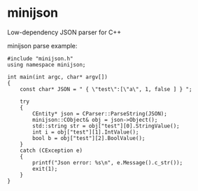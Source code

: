 minijson
========

Low-dependency JSON parser for C++

minijson parse example:

    #include "minijson.h"
    using namespace minijson;
    
    int main(int argc, char* argv[])
    {
        const char* JSON = " { \"test\":[\"a\", 1, false ] } ";
        
        try 
        {
            CEntity* json = CParser::ParseString(JSON);
            minijson::CObject& obj = json->Object();
            std::string str = obj["test"][0].StringValue();
            int i = obj["test"][1].IntValue();
            bool b = obj["test"][2].BoolValue();
        }
        catch (CException e)
        {
            printf("Json error: %s\n", e.Message().c_str());
            exit(1);
        }
    }

